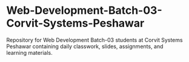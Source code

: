 # Web-Development-Batch-03-Corvit-Systems-Peshawar
Repository for Web Development Batch-03 students at Corvit Systems Peshawar containing daily classwork, slides, assignments, and learning materials.
